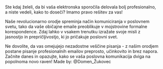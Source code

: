 Ste kdaj želeli, da bi vaša elektronska sporočila delovala bolj profesionalno, a niste vedeli, kako to doseči? Imamo pravo rešitev za vas!

Naše revolucionarno orodje spreminja način komuniciranja v poslovnem svetu, tako da vaše običajne emaile preoblikuje v mojstrovine formalne korespondence. Zdaj lahko v vsakem trenutku izražate svoje misli z jasnostjo in prepričljivostjo, ki jo pričakuje poslovni svet.

Ne dovolite, da vas omejujejo nezadostne veščine pisanja - z našim orodjem postane pisanje profesionalnih emailov preprosto, učinkovito in brez napora. Začnite danes in opazujte, kako se vaša poslovna komunikacija dviga na popolnoma novo raven! Made by: @Domen_Žukovec